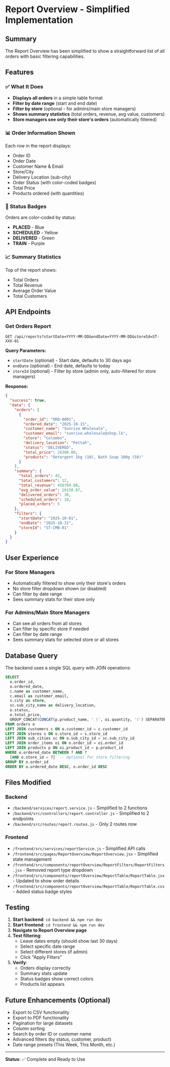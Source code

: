 # Report Overview - Simplified Implementation

## Summary
The Report Overview has been simplified to show a straightforward list of all orders with basic filtering capabilities.

## Features

### ✅ What It Does
- **Displays all orders** in a simple table format
- **Filter by date range** (start and end date)
- **Filter by store** (optional - for admins/main store managers)
- **Shows summary statistics** (total orders, revenue, avg value, customers)
- **Store managers see only their store's orders** (automatically filtered)

### 📊 Order Information Shown
Each row in the report displays:
- Order ID
- Order Date
- Customer Name & Email
- Store/City
- Delivery Location (sub-city)
- Order Status (with color-coded badges)
- Total Price
- Products ordered (with quantities)

### 🎨 Status Badges
Orders are color-coded by status:
- **PLACED** - Blue
- **SCHEDULED** - Yellow
- **DELIVERED** - Green  
- **TRAIN** - Purple

### 📈 Summary Statistics
Top of the report shows:
- Total Orders
- Total Revenue
- Average Order Value
- Total Customers

## API Endpoints

### Get Orders Report
```
GET /api/reports?startDate=YYYY-MM-DD&endDate=YYYY-MM-DD&storeId=ST-XXX-01
```

**Query Parameters:**
- `startDate` (optional) - Start date, defaults to 30 days ago
- `endDate` (optional) - End date, defaults to today
- `storeId` (optional) - Filter by store (admin only, auto-filtered for store managers)

**Response:**
```json
{
  "success": true,
  "data": {
    "orders": [
      {
        "order_id": "ORD-0001",
        "ordered_date": "2025-10-15",
        "customer_name": "Sunrise Wholesale",
        "customer_email": "sunrise.wholesale@shop.lk",
        "store": "Colombo",
        "delivery_location": "Pettah",
        "status": "DELIVERED",
        "total_price": 24300.00,
        "products": "Detergent 1kg (10), Bath Soap 100g (50)"
      }
    ],
    "summary": {
      "total_orders": 45,
      "total_customers": 12,
      "total_revenue": 456789.00,
      "avg_order_value": 10150.87,
      "delivered_orders": 30,
      "scheduled_orders": 10,
      "placed_orders": 5
    },
    "filters": {
      "startDate": "2025-10-01",
      "endDate": "2025-10-31",
      "storeId": "ST-CMB-01"
    }
  }
}
```

## User Experience

### For Store Managers
- Automatically filtered to show only their store's orders
- No store filter dropdown shown (or disabled)
- Can filter by date range
- Sees summary stats for their store only

### For Admins/Main Store Managers
- Can see all orders from all stores
- Can filter by specific store if needed
- Can filter by date range
- Sees summary stats for selected store or all stores

## Database Query

The backend uses a single SQL query with JOIN operations:

```sql
SELECT 
  o.order_id,
  o.ordered_date,
  c.name as customer_name,
  c.email as customer_email,
  s.city as store,
  sc.sub_city_name as delivery_location,
  o.status,
  o.total_price,
  GROUP_CONCAT(CONCAT(p.product_name, ' (', oi.quantity, ')') SEPARATOR ', ') as products
FROM orders o
LEFT JOIN customers c ON o.customer_id = c.customer_id
LEFT JOIN stores s ON o.store_id = s.store_id
LEFT JOIN sub_cities sc ON o.sub_city_id = sc.sub_city_id
LEFT JOIN order_items oi ON o.order_id = oi.order_id
LEFT JOIN products p ON oi.product_id = p.product_id
WHERE o.ordered_date BETWEEN ? AND ?
  [AND o.store_id = ?]  -- Optional for store filtering
GROUP BY o.order_id 
ORDER BY o.ordered_date DESC, o.order_id DESC
```

## Files Modified

### Backend
- `/backend/services/report.service.js` - Simplified to 2 functions
- `/backend/src/controllers/report.controller.js` - Simplified to 2 endpoints
- `/backend/src/routes/report.routes.js` - Only 2 routes now

### Frontend
- `/frontend/src/services/reportService.js` - Simplified API calls
- `/frontend/src/pages/ReportOverview/ReportOverview.jsx` - Simplified state management
- `/frontend/src/components/reportOverview/ReportFilters/ReportFilters.jsx` - Removed report type dropdown
- `/frontend/src/components/reportOverview/ReportTable/ReportTable.jsx` - Updated to show order details
- `/frontend/src/components/reportOverview/ReportTable/ReportTable.css` - Added status badge styles

## Testing

1. **Start backend**: `cd backend && npm run dev`
2. **Start frontend**: `cd frontend && npm run dev`
3. **Navigate to Report Overview page**
4. **Test filtering**:
   - Leave dates empty (should show last 30 days)
   - Select specific date range
   - Select different stores (if admin)
   - Click "Apply Filters"
5. **Verify**:
   - Orders display correctly
   - Summary stats update
   - Status badges show correct colors
   - Products list appears

## Future Enhancements (Optional)
- Export to CSV functionality
- Export to PDF functionality
- Pagination for large datasets
- Column sorting
- Search by order ID or customer name
- Advanced filters (by status, customer, product)
- Date range presets (This Week, This Month, etc.)

---

**Status**: ✅ Complete and Ready to Use
